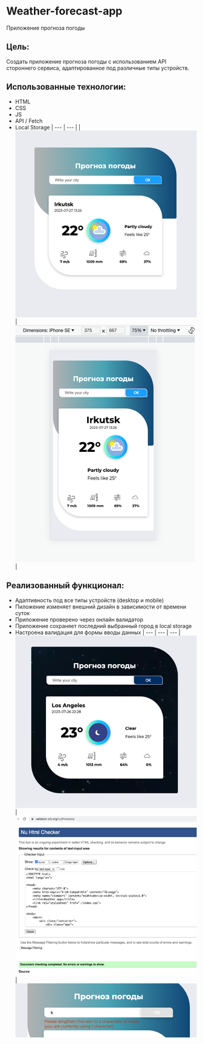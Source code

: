 # Weather-forecast-app

Приложение прогноза погоды

## Цель: 

Создать приложение прогноза погоды с использованием API стороннего сервиса, адаптированное под различные типы устройств.

## Использованныe технологии:
* HTML
* CSS
* JS
* API / Fetch
* Local Storage
| --- | --- |
| ![Скриншот приложения прогноза погоды](./images/screen-app.png) | ![Скриншот адаптивной формы приложения](./images/screen-adaptive.png) |

## Реализованный функционал:
*  Адаптивность под все типы устройств (desktop и mobile)
*  Пиложение изменяет внешний дизайн в зависимости от времени суток
*  Приложение проверено через онлайн валидатор
*  Приложение сохраняет последний выбранный город в local storage
*  Настроена валидация для формы вводы данных
| --- | --- | --- |
![Скриншот темной версии дизайна](./images/screen-dark.png) |![Скриншот проверки валиадности html](./images/screen-html-validation.png) | ![Скриншот валидации формы](./images/screen-form-validation.png)
